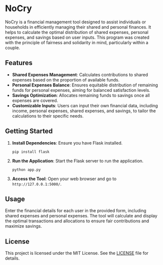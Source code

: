 
# NoCry

NoCry is a financial management tool designed to assist individuals or households in efficiently managing their shared and personal finances. It helps to calculate the optimal distribution of shared expenses, personal expenses, and savings based on user inputs. This program was created with the principle of fairness and solidarity in mind, particularly within a couple.

## Features

- **Shared Expenses Management**: Calculates contributions to shared expenses based on the proportion of available funds.
- **Personal Expenses Balance**: Ensures equitable distribution of remaining funds for personal expenses, aiming for balanced satisfaction levels.
- **Savings Optimization**: Allocates remaining funds to savings once all expenses are covered.
- **Customizable Inputs**: Users can input their own financial data, including income, personal expenses, shared expenses, and savings, to tailor the calculations to their specific needs.

## Getting Started

1. **Install Dependencies**: Ensure you have Flask installed.
   ```
   pip install flask
   ```
2. **Run the Application**: Start the Flask server to run the application.
   ```
   python app.py
   ```
3. **Access the Tool**: Open your web browser and go to `http://127.0.0.1:5000/`.

## Usage

Enter the financial details for each user in the provided form, including shared expenses and personal expenses. The tool will calculate and display the optimal transactions and allocations to ensure fair contributions and maximize savings.

## License

This project is licensed under the MIT License. See the [LICENSE](LICENSE) file for details.
